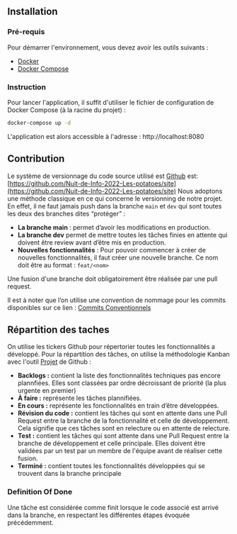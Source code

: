 ## Installation

### Pré-requis

Pour démarrer l'environnement, vous devez avoir les outils suivants :

- [Docker](https://docs.docker.com/compose/)
- [Docker Compose](https://docs.docker.com/)

### Instruction

Pour lancer l'application, il suffit d'utiliser le fichier de configuration de Docker Compose (à la racine du projet) :

```bash
docker-compose up -d
```

L'application est alors accessible à l'adresse  : http://localhost:8080

## Contribution

Le système de versionnage du code source utilisé est [Github](https://github.com/)
est: [https://github.com/Nuit-de-Info-2022-Les-potatoes/site](https://github.com/Nuit-de-Info-2022-Les-potatoes/site)
Nous adoptons une méthode classique en ce qui concerne le versionning de notre projet. En effet, il ne faut jamais push
dans la branche `main` et `dev` qui sont toutes les deux des branches dites “protéger” :

- **La branche main** : permet d’avoir les modifications en production.
- **La branche dev** permet de mettre toutes les tâches finies en attente qui doivent être review avant d’être mis en
  production.
- **Nouvelles fonctionnalités** : Pour pouvoir commencer à créer de nouvelles fonctionnalités, il faut créer une
  nouvelle branche. Ce nom doit être au format : `feat/<nom>`

Une fusion d'une branche doit obligatoirement être réalisée par une pull request.

Il est à noter que l’on utilise une convention de nommage pour les commits disponibles sur ce
lien : [Commits Conventionnels](https://www.conventionalcommits.org/fr/v1.0.0/)

## Répartition des taches

On utilise les tickers Github pour répertorier toutes les fonctionnalités a développé. Pour la répartition des tâches,
on utilise la méthodologie Kanban avec
l'outil [Projet](https://github.com/orgs/Nuit-de-Info-2022-Les-potatoes/projects/2) de Github :

- **Backlogs :** contient la liste des fonctionnalités techniques pas encore plannfiées. Elles sont classées par ordre
  décroissant de priorité (la plus urgente en premier)
- **À faire :** représente les tâches plannifiées.
- **En cours :** représente les fonctionnalités en train d’être développées.
- **Révision du code :** contient les tâches qui sont en attente dans une Pull Request entre la branche de la
  fonctionnalité et celle de développement. Cela signifie que ces tâches sont en relecture ou en attente de relecture.
- **Test :** contient les tâches qui sont attente dans une Pull Request entre la branche de développement et celle
  principale. Elles doivent être validées par un test par un membre de l'équipe avant de réaliser cette fusion.
- **Terminé :** contient toutes les fonctionnalités développées qui se trouvent dans la branche principale

### Definition Of Done

Une tâche est considérée comme finit lorsque le code associé est arrivé dans la branche, en respectant les différentes
étapes évoquée précédemment.
